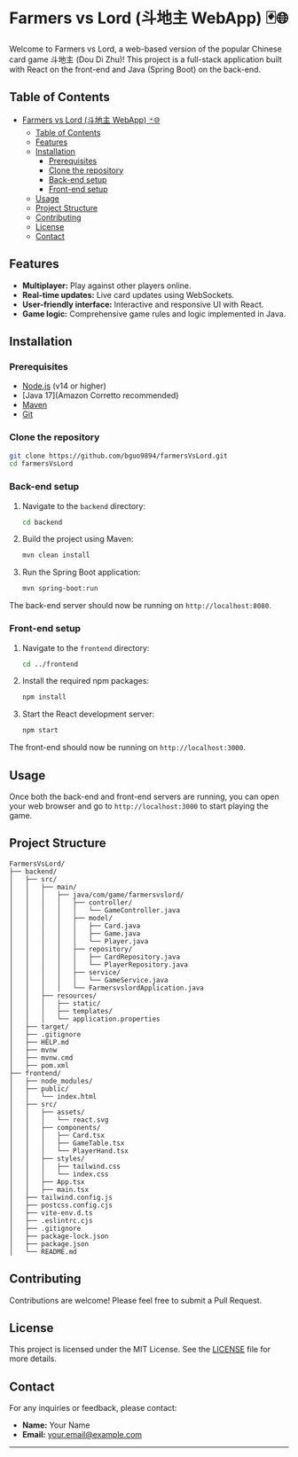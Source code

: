 # Farmers vs Lord (斗地主 WebApp) 🃏🌐

Welcome to Farmers vs Lord, a web-based version of the popular Chinese card game 斗地主 (Dou Di Zhu)! This project is a full-stack application built with React on the front-end and Java (Spring Boot) on the back-end.

## Table of Contents

- [Farmers vs Lord (斗地主 WebApp) 🃏🌐](#farmers-vs-lord-斗地主-webapp-)
  - [Table of Contents](#table-of-contents)
  - [Features](#features)
  - [Installation](#installation)
    - [Prerequisites](#prerequisites)
    - [Clone the repository](#clone-the-repository)
    - [Back-end setup](#back-end-setup)
    - [Front-end setup](#front-end-setup)
  - [Usage](#usage)
  - [Project Structure](#project-structure)
  - [Contributing](#contributing)
  - [License](#license)
  - [Contact](#contact)

## Features

- **Multiplayer:** Play against other players online.
- **Real-time updates:** Live card updates using WebSockets.
- **User-friendly interface:** Interactive and responsive UI with React.
- **Game logic:** Comprehensive game rules and logic implemented in Java.

## Installation

### Prerequisites

- [Node.js](https://nodejs.org/) (v14 or higher)
- [Java 17](Amazon Corretto recommended)
- [Maven](https://maven.apache.org/install.html)
- [Git](https://git-scm.com/)

### Clone the repository

```bash
git clone https://github.com/bguo9894/farmersVsLord.git
cd farmersVsLord
```

### Back-end setup

1. Navigate to the `backend` directory:

    ```bash
    cd backend
    ```

2. Build the project using Maven:

    ```bash
    mvn clean install
    ```

3. Run the Spring Boot application:

    ```bash
    mvn spring-boot:run
    ```

The back-end server should now be running on `http://localhost:8080`.

### Front-end setup

1. Navigate to the `frontend` directory:

    ```bash
    cd ../frontend
    ```

2. Install the required npm packages:

    ```bash
    npm install
    ```

3. Start the React development server:

    ```bash
    npm start
    ```

The front-end should now be running on `http://localhost:3000`.

## Usage

Once both the back-end and front-end servers are running, you can open your web browser and go to `http://localhost:3000` to start playing the game.

## Project Structure

```plaintext
FarmersVsLord/
├── backend/
│   ├── src/
│   │   ├── main/
│   │   │   ├── java/com/game/farmersvslord/
│   │   │   │   ├── controller/
│   │   │   │   │   └── GameController.java
│   │   │   │   ├── model/
│   │   │   │   │   ├── Card.java
│   │   │   │   │   ├── Game.java
│   │   │   │   │   └── Player.java
│   │   │   │   ├── repository/
│   │   │   │   │   ├── CardRepository.java
│   │   │   │   │   └── PlayerRepository.java
│   │   │   │   ├── service/
│   │   │   │   │   └── GameService.java
│   │   │   │   └── FarmersvslordApplication.java
│   │   ├── resources/
│   │   │   ├── static/
│   │   │   ├── templates/
│   │   │   └── application.properties
│   ├── target/
│   ├── .gitignore
│   ├── HELP.md
│   ├── mvnw
│   ├── mvnw.cmd
│   ├── pom.xml
├── frontend/
│   ├── node_modules/
│   ├── public/
│   │   └── index.html
│   ├── src/
│   │   ├── assets/
│   │   │   └── react.svg
│   │   ├── components/
│   │   │   ├── Card.tsx
│   │   │   ├── GameTable.tsx
│   │   │   └── PlayerHand.tsx
│   │   ├── styles/
│   │   │   ├── tailwind.css
│   │   │   └── index.css
│   │   ├── App.tsx
│   │   ├── main.tsx
│   ├── tailwind.config.js
│   ├── postcss.config.cjs
│   ├── vite-env.d.ts
│   ├── .eslintrc.cjs
│   ├── .gitignore
│   ├── package-lock.json
│   ├── package.json
│   └── README.md
```

## Contributing

Contributions are welcome! Please feel free to submit a Pull Request.

## License

This project is licensed under the MIT License. See the [LICENSE](LICENSE) file for more details.

## Contact

For any inquiries or feedback, please contact:

- **Name:** Your Name
- **Email:** your.email@example.com

---
